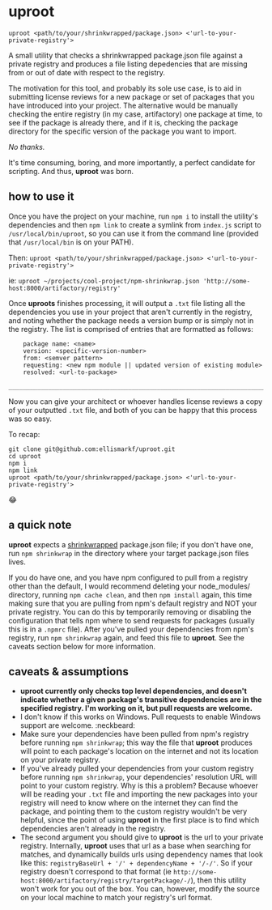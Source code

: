 # uproot

`uproot <path/to/your/shrinkwrapped/package.json> <'url-to-your-private-registry'>`

A small utility that checks a shrinkwrapped package.json file against a private registry and produces a file listing depedencies that are missing from or out of date with respect to the registry.

The motivation for this tool, and probably its sole use case, is to aid in submitting license reviews for a new package or set of packages that you have introduced into your project.  The alternative would be manually checking the entire registry (in my case, artifactory) one package at time, to see if the package is already there, and if it is, checking the package directory for the specific version of the package you want to import.

_No thanks._

It's time consuming, boring, and more importantly, a perfect candidate for scripting.  And thus, **uproot** was born.

## how to use it

Once you have the project on your machine, run `npm i` to install the utility's dependencies and then `npm link` to create a symlink from `index.js` script to `/usr/local/bin/uproot`, so you can use it from the command line (provided that `/usr/local/bin` is on your PATH).

Then: `uproot <path/to/your/shrinkwrapped/package.json> <'url-to-your-private-registry'>`

ie: `uproot ~/projects/cool-project/npm-shrinkwrap.json 'http://some-host:8000/artifactory/registry'`

Once **uproots** finishes processing, it will output a `.txt` file listing all the dependencies you use in your project that aren't currently in the registry, and noting whether the package needs a version bump or is simply not in the registry.  The list is comprised of entries that are formatted as follows:

```
	package name: <name>
  	version: <specific-version-number>
  	from: <semver pattern>
  	requesting: <new npm module || updated version of existing module>
  	resolved: <url-to-package>
	______________________________________________________________________________
```

Now you can give your architect or whoever handles license reviews a copy of your outputted `.txt` file, and both of you can be happy that this process was so easy.

To recap:

```
git clone git@github.com:ellismarkf/uproot.git
cd uproot
npm i
npm link
uproot <path/to/your/shrinkwrapped/package.json> <'url-to-your-private-registry'>
```
:joy:

## a quick note

**uproot** expects a [shrinkwrapped](https://docs.npmjs.com/cli/shrinkwrap) package.json file; if you don't have one, run `npm shrinkwrap` in the directory where your target package.json files lives.

If you do have one, and you have npm configured to pull from a registry other than the default, I would recommend deleting your node_modules/ directory, running `npm cache clean`, and then `npm install` again, this time making sure that you are pulling from npm's default registry and NOT your private registry.  You can do this by temporarily removing or disabling the configuration that tells npm where to send requests for packages (usually this is in a `.npmrc` file).  After you've pulled your dependencies from npm's registry, run `npm shrinkwrap` again, and feed this file to **uproot**.  See the caveats section below for more information.

## caveats & assumptions

* **uproot currently only checks top level dependencies, and doesn't indicate whether a given package's transitive dependencies are in the specified registry.  I'm working on it, but pull requests are welcome.**
* I don't know if this works on Windows.  Pull requests to enable Windows support are welcome. :neckbeard:
* Make sure your dependencies have been pulled from npm's registry before running `npm shrinkwrap`; this way the file that **uproot** produces will point to each package's location on the internet and not its location on your private registry.
* If you've already pulled your dependencies from your custom registry before running `npm shrinkwrap`, your dependencies' resolution URL will point to your custom registry.  Why is this a problem?  Because whoever will be reading your `.txt` file and importing the new packages into your registry will need to know where on the internet they can find the package, and pointing them to the custom registry wouldn't be very helpful, since the point of using **uproot** in the first place is to find which dependencies aren't already in the registry.
* The second argument you should give to **uproot** is the url to your private registry.  Internally, **uproot** uses that url as a base when searching for matches, and dynamically builds urls using dependency names that look like this: `registryBaseUrl + '/' + dependencyName + '/-/'`.  So if your registry doesn't correspond to that format (ie `http://some-host:8000/artifactory/registry/targetPackage/-/`), then this utility won't work for you out of the box.  You can, however, modify the source on your local machine to match your registry's url format.